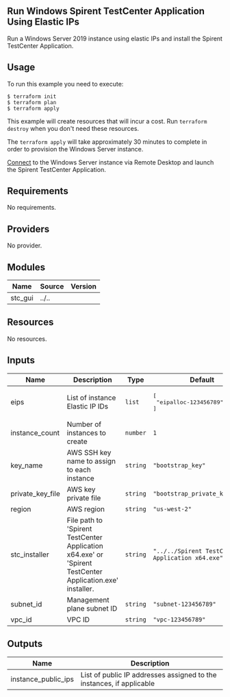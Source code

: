 ## Run Windows Spirent TestCenter Application Using Elastic IPs

Run a Windows Server 2019 instance using elastic IPs and install the Spirent TestCenter Application.

## Usage

To run this example you need to execute:

    $ terraform init
    $ terraform plan
    $ terraform apply

This example will create resources that will incur a cost. Run `terraform destroy` when you don't need these resources.

The `terraform apply` will take approximately 30 minutes to complete in order to provision the Windows Server instance.

[Connect](../../README.md#connect-to-windows-server) to the Windows Server instance via Remote Desktop and launch the Spirent TestCenter Application.

<!-- BEGINNING OF PRE-COMMIT-TERRAFORM DOCS HOOK -->
## Requirements

No requirements.

## Providers

No provider.

## Modules

| Name | Source | Version |
|------|--------|---------|
| stc_gui | ../.. |  |

## Resources

No resources.

## Inputs

| Name | Description | Type | Default | Required |
|------|-------------|------|---------|:--------:|
| eips | List of instance Elastic IP IDs | `list` | <pre>[<br>  "eipalloc-123456789"<br>]</pre> | no |
| instance\_count | Number of instances to create | `number` | `1` | no |
| key\_name | AWS SSH key name to assign to each instance | `string` | `"bootstrap_key"` | no |
| private\_key\_file | AWS key private file | `string` | `"bootstrap_private_key_file"` | no |
| region | AWS region | `string` | `"us-west-2"` | no |
| stc\_installer | File path to 'Spirent TestCenter Application x64.exe' or 'Spirent TestCenter Application.exe' installer. | `string` | `"../../Spirent TestCenter Application x64.exe"` | no |
| subnet\_id | Management plane subnet ID | `string` | `"subnet-123456789"` | no |
| vpc\_id | VPC ID | `string` | `"vpc-123456789"` | no |

## Outputs

| Name | Description |
|------|-------------|
| instance\_public\_ips | List of public IP addresses assigned to the instances, if applicable |
<!-- END OF PRE-COMMIT-TERRAFORM DOCS HOOK -->
